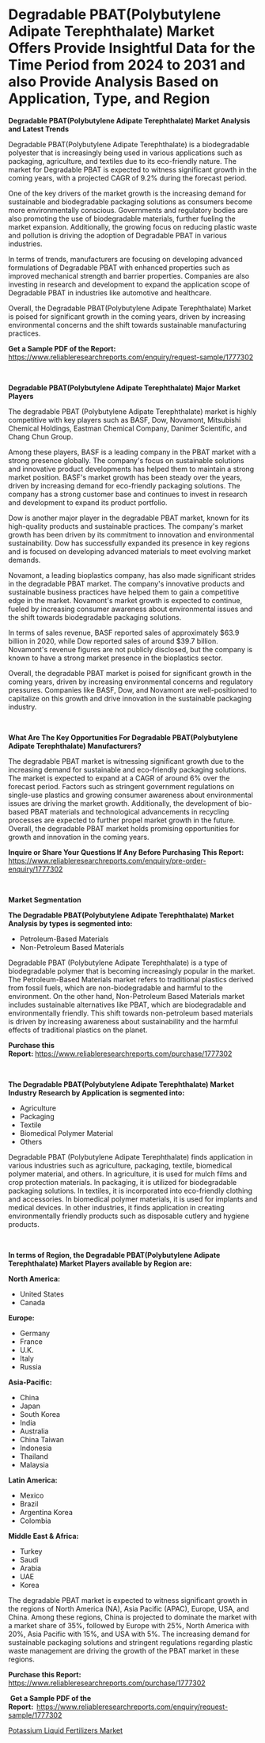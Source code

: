 <p><h1>Degradable PBAT(Polybutylene Adipate Terephthalate) Market Offers Provide Insightful Data for the Time Period from 2024 to 2031 and also Provide Analysis Based on Application, Type, and Region</h1></p><p><strong>Degradable PBAT(Polybutylene Adipate Terephthalate) Market Analysis and Latest Trends</strong></p>
<p><p>Degradable PBAT(Polybutylene Adipate Terephthalate) is a biodegradable polyester that is increasingly being used in various applications such as packaging, agriculture, and textiles due to its eco-friendly nature. The market for Degradable PBAT is expected to witness significant growth in the coming years, with a projected CAGR of 9.2% during the forecast period.</p><p>One of the key drivers of the market growth is the increasing demand for sustainable and biodegradable packaging solutions as consumers become more environmentally conscious. Governments and regulatory bodies are also promoting the use of biodegradable materials, further fueling the market expansion. Additionally, the growing focus on reducing plastic waste and pollution is driving the adoption of Degradable PBAT in various industries.</p><p>In terms of trends, manufacturers are focusing on developing advanced formulations of Degradable PBAT with enhanced properties such as improved mechanical strength and barrier properties. Companies are also investing in research and development to expand the application scope of Degradable PBAT in industries like automotive and healthcare.</p><p>Overall, the Degradable PBAT(Polybutylene Adipate Terephthalate) Market is poised for significant growth in the coming years, driven by increasing environmental concerns and the shift towards sustainable manufacturing practices.</p></p>
<p><strong>Get a Sample PDF of the Report:&nbsp;</strong> <a href="https://www.reliableresearchreports.com/enquiry/request-sample/1777302">https://www.reliableresearchreports.com/enquiry/request-sample/1777302</a></p>
<p>&nbsp;</p>
<p><strong>Degradable PBAT(Polybutylene Adipate Terephthalate) Major Market Players</strong></p>
<p><p>The degradable PBAT (Polybutylene Adipate Terephthalate) market is highly competitive with key players such as BASF, Dow, Novamont, Mitsubishi Chemical Holdings, Eastman Chemical Company, Danimer Scientific, and Chang Chun Group. </p><p>Among these players, BASF is a leading company in the PBAT market with a strong presence globally. The company's focus on sustainable solutions and innovative product developments has helped them to maintain a strong market position. BASF's market growth has been steady over the years, driven by increasing demand for eco-friendly packaging solutions. The company has a strong customer base and continues to invest in research and development to expand its product portfolio.</p><p>Dow is another major player in the degradable PBAT market, known for its high-quality products and sustainable practices. The company's market growth has been driven by its commitment to innovation and environmental sustainability. Dow has successfully expanded its presence in key regions and is focused on developing advanced materials to meet evolving market demands.</p><p>Novamont, a leading bioplastics company, has also made significant strides in the degradable PBAT market. The company's innovative products and sustainable business practices have helped them to gain a competitive edge in the market. Novamont's market growth is expected to continue, fueled by increasing consumer awareness about environmental issues and the shift towards biodegradable packaging solutions.</p><p>In terms of sales revenue, BASF reported sales of approximately $63.9 billion in 2020, while Dow reported sales of around $39.7 billion. Novamont's revenue figures are not publicly disclosed, but the company is known to have a strong market presence in the bioplastics sector.</p><p>Overall, the degradable PBAT market is poised for significant growth in the coming years, driven by increasing environmental concerns and regulatory pressures. Companies like BASF, Dow, and Novamont are well-positioned to capitalize on this growth and drive innovation in the sustainable packaging industry.</p></p>
<p>&nbsp;</p>
<p><strong>What Are The Key Opportunities For Degradable PBAT(Polybutylene Adipate Terephthalate) Manufacturers?</strong></p>
<p><p>The degradable PBAT market is witnessing significant growth due to the increasing demand for sustainable and eco-friendly packaging solutions. The market is expected to expand at a CAGR of around 6% over the forecast period. Factors such as stringent government regulations on single-use plastics and growing consumer awareness about environmental issues are driving the market growth. Additionally, the development of bio-based PBAT materials and technological advancements in recycling processes are expected to further propel market growth in the future. Overall, the degradable PBAT market holds promising opportunities for growth and innovation in the coming years.</p></p>
<p><strong>Inquire or Share Your Questions If Any Before Purchasing This Report:</strong> <a href="https://www.reliableresearchreports.com/enquiry/pre-order-enquiry/1777302">https://www.reliableresearchreports.com/enquiry/pre-order-enquiry/1777302</a></p>
<p>&nbsp;</p>
<p><strong>Market Segmentation</strong></p>
<p><strong>The Degradable PBAT(Polybutylene Adipate Terephthalate) Market Analysis by types is segmented into:</strong></p>
<p><ul><li>Petroleum-Based Materials</li><li>Non-Petroleum Based Materials</li></ul></p>
<p><p>Degradable PBAT (Polybutylene Adipate Terephthalate) is a type of biodegradable polymer that is becoming increasingly popular in the market. The Petroleum-Based Materials market refers to traditional plastics derived from fossil fuels, which are non-biodegradable and harmful to the environment. On the other hand, Non-Petroleum Based Materials market includes sustainable alternatives like PBAT, which are biodegradable and environmentally friendly. This shift towards non-petroleum based materials is driven by increasing awareness about sustainability and the harmful effects of traditional plastics on the planet.</p></p>
<p><strong>Purchase this Report:&nbsp;</strong><a href="https://www.reliableresearchreports.com/purchase/1777302">https://www.reliableresearchreports.com/purchase/1777302</a></p>
<p>&nbsp;</p>
<p><strong>The Degradable PBAT(Polybutylene Adipate Terephthalate) Market Industry Research by Application is segmented into:</strong></p>
<p><ul><li>Agriculture</li><li>Packaging</li><li>Textile</li><li>Biomedical Polymer Material</li><li>Others</li></ul></p>
<p><p>Degradable PBAT (Polybutylene Adipate Terephthalate) finds application in various industries such as agriculture, packaging, textile, biomedical polymer material, and others. In agriculture, it is used for mulch films and crop protection materials. In packaging, it is utilized for biodegradable packaging solutions. In textiles, it is incorporated into eco-friendly clothing and accessories. In biomedical polymer materials, it is used for implants and medical devices. In other industries, it finds application in creating environmentally friendly products such as disposable cutlery and hygiene products.</p></p>
<p>&nbsp;</p>
<p><strong>In terms of Region, the Degradable PBAT(Polybutylene Adipate Terephthalate) Market Players available by Region are:</strong></p>
<p>
    <p> <strong> North America: </strong>
        <ul>
            <li>United States</li>
            <li>Canada</li>
        </ul>
        </p> 
    <p> <strong> Europe: </strong>
        <ul>
            <li>Germany</li>
            <li>France</li>
            <li>U.K.</li>
            <li>Italy</li>
            <li>Russia</li>
        </ul>
        </p> 
    <p> <strong> Asia-Pacific: </strong>
        <ul>
            <li>China</li>
            <li>Japan</li>
            <li>South Korea</li>
            <li>India</li>
            <li>Australia</li>
            <li>China Taiwan</li>
            <li>Indonesia</li>
            <li>Thailand</li>
            <li>Malaysia</li>
        </ul>
        </p> 
    <p> <strong> Latin America: </strong>
        <ul>
            <li>Mexico</li>
            <li>Brazil</li>
            <li>Argentina Korea</li>
            <li>Colombia</li>
        </ul>
        </p> 
    <p> <strong> Middle East & Africa: </strong>
        <ul>
            <li>Turkey</li>
            <li>Saudi</li>
            <li>Arabia</li>
            <li>UAE</li>
            <li>Korea</li>
        </ul>
    </p>
    </p>
<p><p>The degradable PBAT market is expected to witness significant growth in the regions of North America (NA), Asia Pacific (APAC), Europe, USA, and China. Among these regions, China is projected to dominate the market with a market share of 35%, followed by Europe with 25%, North America with 20%, Asia Pacific with 15%, and USA with 5%. The increasing demand for sustainable packaging solutions and stringent regulations regarding plastic waste management are driving the growth of the PBAT market in these regions.</p></p>
<p><strong>Purchase this Report: </strong><a href="https://www.reliableresearchreports.com/purchase/1777302">https://www.reliableresearchreports.com/purchase/1777302</a></p>
<p>&nbsp;<strong>Get a Sample PDF of the Report:&nbsp;&nbsp;</strong><a href="https://www.reliableresearchreports.com/enquiry/request-sample/1777302">https://www.reliableresearchreports.com/enquiry/request-sample/1777302</a></p>
<p><strong></strong></p>
<p><p><a href="https://nifty-kite-d51.notion.site/Potassium-Liquid-Fertilizers-Market-Research-Report-The-Key-To-Successful-Business-Strategy-Forecas-278b712f4e12453ab7d45748d2992580">Potassium Liquid Fertilizers Market</a></p></p>